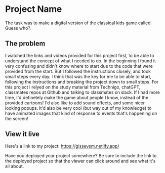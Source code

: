 # Project Name
The task was to make a digital version of the classical kids game called Guess who?. 

## The problem
I watched the links and videos provided for this project first, to be able to understand the concept of what I needed to do. In the beginning I found it very confusing and didn't know where to start due to the code that were provided from the start. But I followed the instructions closely, and took small steps every day. I think that was the key for me to be able to start, following the instructions and breaking the project down to small steps.
For this project I relyed on the study material from Technigo, chatGPT, classmates repos at Github and talking to classmates on slack. 
If I had more time, I'd definetely make the game about people I know, instead of the provided cartoons! I'd also like to add sound effects, and some nicer looking popups. It'd also be very cool (but way out of my knowledge) to have animated images that kind of response to events that's happening on the screen!


## View it live

Here's a link to my project:
https://gissevem.netlify.app/

Have you deployed your project somewhere? Be sure to include the link to the deployed project so that the viewer can click around and see what it's all about.
